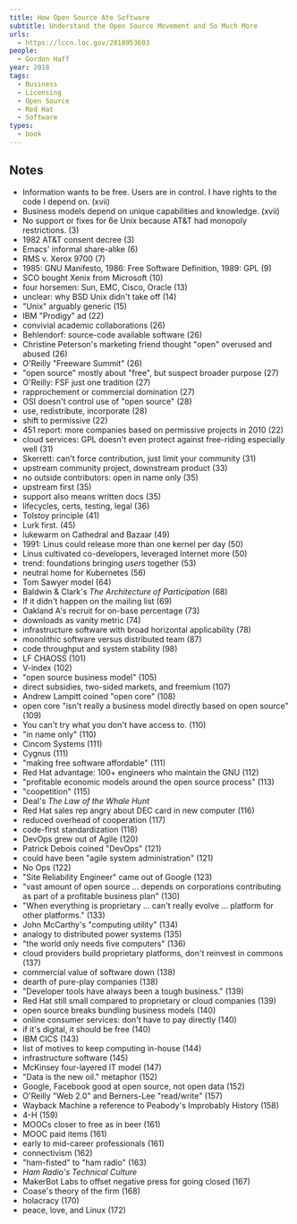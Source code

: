```yaml
---
title: How Open Source Ate Software
subtitle: Understand the Open Source Movement and So Much More
urls:
  - https://lccn.loc.gov/2018953693
people:
  - Gordon Haff
year: 2018
tags:
  - Business
  - Licensing
  - Open Source
  - Red Hat
  - Software
types:
  - book
---
```


## Notes
- Information wants to be free. Users are in control. I have rights to the code I depend on. (xvii)
- Business models depend on unique capabilities and knowledge. (xvii)
- No support or fixes for 6e Unix because AT&T had monopoly restrictions. (3)
- 1982 AT&T consent decree (3)
- Emacs' informal share-alike (6)
- RMS v. Xerox 9700 (7)
- 1985: GNU Manifesto, 1986: Free Software Definition, 1989: GPL (9)
- SCO bought Xenix from Microsoft (10)
- four horsemen: Sun, EMC, Cisco, Oracle (13)
- unclear: why BSD Unix didn't take off (14)
- "Unix" arguably generic (15)
- IBM "Prodigy" ad (22)
- convivial academic collaborations (26)
- Behlendorf: source-code available software (26)
- Christine Peterson's marketing friend thought "open" overused and abused (26)
- O'Reilly "Freeware Summit" (26)
- "open source" mostly about "free", but suspect broader purpose (27)
- O'Reilly: FSF just one tradition (27)
- rapprochement or commercial domination (27)
- OSI doesn't control use of "open source" (28)
- use, redistribute, incorporate (28)
- shift to permissive (22)
- 451 report: more companies based on permissive projects in 2010 (22)
- cloud services: GPL doesn't even protect against free-riding especially well (31)
- Skerrett: can't force contribution, just limit your community (31)
- upstream community project, downstream product (33)
- no outside contributors: open in name only (35)
- upstream first (35)
- support also means written docs (35)
- lifecycles, certs, testing, legal (36)
- Tolstoy principle (41)
- Lurk first. (45)
- lukewarm on Cathedral and Bazaar (49)
- 1991: Linus could release more than one kernel per day (50)
- Linus cultivated co-developers, leveraged Internet more (50)
- trend: foundations bringing _users_ together (53)
- neutral home for Kubernetes (56)
- Tom Sawyer model (64)
- Baldwin & Clark's _The Architecture of Participation_ (68)
- If it didn't happen on the mailing list (69)
- Oakland A's recruit for on-base percentage (73)
- downloads as vanity metric (74)
- infrastructure software with broad horizontal applicability (78)
- monolithic software versus distributed team (87)
- code throughput and system stability (98)
- LF CHAOSS (101)
- V-index (102)
- "open source business model" (105)
- direct subsidies, two-sided markets, and freemium (107)
- Andrew Lampitt coined "open core" (108)
- open core "isn't really a business model directly based on open source" (109)
- You can't try what you don't have access to. (110)
- "in name only" (110)
- Cincom Systems (111)
- Cygnus (111)
- "making free software affordable" (111)
- Red Hat advantage: 100+ engineers who maintain the GNU (112)
- "profitable economic models around the open source process" (113)
- "coopetition" (115)
- Deal's _The Law of the Whale Hunt_
- Red Hat sales rep angry about DEC card in new computer (116)
- reduced overhead of cooperation (117)
- code-first standardization (118)
- DevOps grew out of Agile (120)
- Patrick Debois coined "DevOps" (121)
- could have been "agile system administration" (121)
- No Ops (122)
- "Site Reliability Engineer" came out of Google (123)
- "vast amount of open source ... depends on corporations contributing as part of a profitable business plan" (130)
- "When everything is proprietary ... can't really evolve ... platform for other platforms." (133)
- John McCarthy's "computing utility" (134)
- analogy to distributed power systems (135)
- "the world only needs five computers" (136)
- cloud providers build proprietary platforms, don't reinvest in commons (137)
- commercial value of software down (138)
- dearth of pure-play companies (138)
- "Developer tools have always been a tough business." (139)
- Red Hat still small compared to proprietary or cloud companies (139)
- open source breaks bundling business models (140)
- online consumer services: don't have to pay directly (140)
- if it's digital, it should be free (140)
- IBM CICS (143)
- list of motives to keep computing in-house (144)
- infrastructure software (145)
- McKinsey four-layered IT model (147)
- "Data is the new oil." metaphor (152)
- Google, Facebook good at open source, not open data (152)
- O'Reilly "Web 2.0" and Berners-Lee "read/write" (157)
- Wayback Machine a reference to Peabody's Improbably History (158)
- 4-H (159)
- MOOCs closer to free as in beer (161)
- MOOC paid items (161)
- early to mid-career professionals (161)
- connectivism (162)
- "ham-fisted" to "ham radio" (163)
- _Ham Radio's Technical Culture_
- MakerBot Labs to offset negative press for going closed (167)
- Coase's theory of the firm (168)
- holacracy (170)
- peace, love, and Linux (172)
